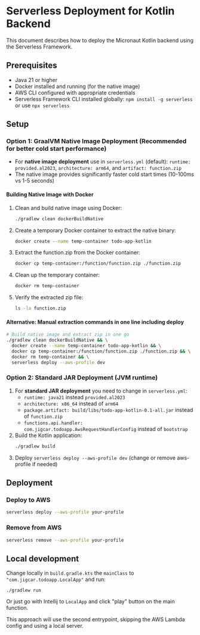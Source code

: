 # Serverless Deployment for Kotlin Backend

This document describes how to deploy the Micronaut Kotlin backend using the Serverless Framework.

## Prerequisites

- Java 21 or higher
- Docker installed and running (for the native image)
- AWS CLI configured with appropriate credentials
- Serverless Framework CLI installed globally: `npm install -g serverless` or use `npx serverless`

## Setup

### Option 1: GraalVM Native Image Deployment (Recommended for better cold start performance)
- For **native image deployment** use in `serverless.yml` (default): `runtime: provided.al2023`, `architecture: arm64`, and `artifact: function.zip`
- The native image provides significantly faster cold start times (10-100ms vs 1-5 seconds)

#### Building Native Image with Docker
1. Clean and build native image using Docker:
   ```bash
   ./gradlew clean dockerBuildNative
   ```

2. Create a temporary Docker container to extract the native binary:
   ```bash
   docker create --name temp-container todo-app-kotlin
   ```

3. Extract the function.zip from the Docker container:
   ```bash
   docker cp temp-container:/function/function.zip ./function.zip
   ```

4. Clean up the temporary container:
   ```bash
   docker rm temp-container
   ```

5. Verify the extracted zip file:
   ```bash
   ls -la function.zip
   ```

#### Alternative: Manual extraction commands in one line including deploy
```bash
# Build native image and extract zip in one go
./gradlew clean dockerBuildNative && \
  docker create --name temp-container todo-app-kotlin && \
  docker cp temp-container:/function/function.zip ./function.zip && \
  docker rm temp-container && \
  serverless deploy --aws-profile dev
```

### Option 2: Standard JAR Deployment (JVM runtime)

1. For **standard JAR deployment** you need to change in `serverless.yml`:
   - `runtime: java21` instead `provided.al2023`
   - `architecture: x86_64` instead of `arm64`
   - `package.artifact: build/libs/todo-app-kotlin-0.1-all.jar` instead of `function.zip`
   - `functions.api.handler: com.jigcar.todoapp.AwsRequestHandlerConfig` instead of `bootstrap`
2. Build the Kotlin application:
   ```bash
   ./gradlew build
   ```
3. Deploy `serverless deploy --aws-profile dev` (change or remove aws-profile if needed)

## Deployment

### Deploy to AWS
```bash
serverless deploy --aws-profile your-profile
```

### Remove from AWS
```bash
serverless remove --aws-profile your-profile
```

## Local development
Change locally in `build.gradle.kts` the `mainClass` to `"com.jigcar.todoapp.LocalApp"` and run:
```shell
./gradlew run
```
Or just go with Intellij to `LocalApp` and click "play" button on the main function.

This approach will use the second entrypoint, skipping the AWS Lambda config and using a local server.
